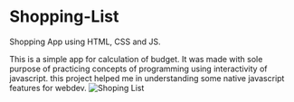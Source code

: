 # Shopping-List
Shopping App using HTML, CSS and JS.

This is a simple app for calculation of budget. It was made with sole purpose of practicing concepts of programming using interactivity of javascript. this project helped me in understanding some native javascript features for webdev.
![Shoping List](https://i.imgur.com/zgNB5DB.png)
